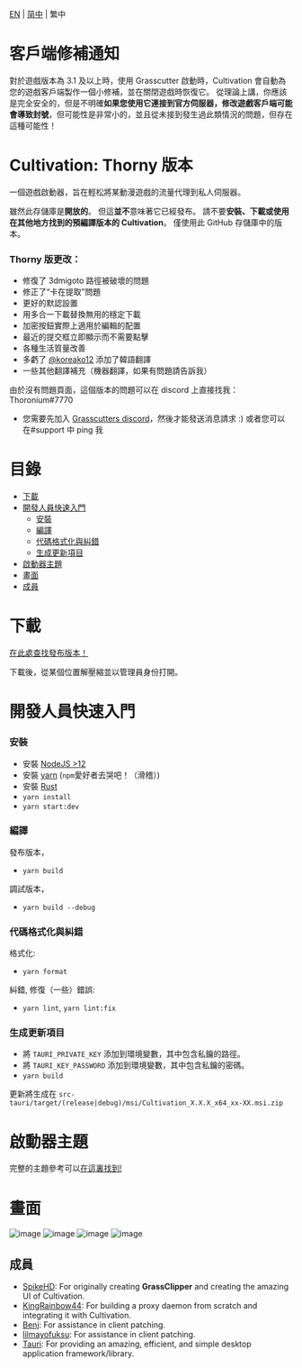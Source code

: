 [EN](README.md) | [简中](README_zh-CN.md) | 繁中

# 客戶端修補通知

對於遊戲版本為 3.1 及以上時，使用 Grasscutter 啟動時，Cultivation 會自動為您的遊戲客戶端製作一個小修補，並在關閉遊戲時恢復它。 從理論上講，你應該是完全安全的，但是不明確**如果您使用它連接到官方伺服器，修改遊戲客戶端可能會導致封號**，但可能性是非常小的，並且從未接到發生過此類情況的問題，但存在這種可能性！

# Cultivation: Thorny 版本

一個遊戲啟動器，旨在輕松將某動漫遊戲的流量代理到私人伺服器。

雖然此存儲庫是**開放的**。 但這**並不**意味著它已經發布。
請不要**安裝、下載或使用在其他地方找到的預編譯版本的 Cultivation**。 僅使用此 GitHub 存儲庫中的版本。

### Thorny 版更改：

- 修復了 3dmigoto 路徑被破壞的問題
- 修正了“卡在提取”問題
- 更好的默認設置
- 用多合一下載替換無用的穩定下載
- 加密按鈕實際上適用於編輯的配置
- 最近的提交框立即顯示而不需要點擊
- 各種生活質量改善
- 多虧了 [@koreako12](https://github.com/koreako12) 添加了韓語翻譯
- 一些其他翻譯補充（機器翻譯，如果有問題請告訴我）

由於沒有問題頁面，這個版本的問題可以在 discord 上直接找我：Thoronium#7770

- 您需要先加入 [Grasscutters discord](https://discord.gg/grasscutter)，然後才能發送消息請求 :) 或者您可以在#support 中 ping 我

# 目錄

- [下載](#下載)
- [開發人員快速入門](#開發人員快速入門)
  - [安裝](#安裝)
  - [編譯](#編譯)
  - [代碼格式化與糾錯](#代碼格式化與糾錯)
  - [生成更新項目](#生成更新項目)
- [啟動器主題](#啟動器主題)
- [畫面](#畫面)
- [成員](#成員)

# 下載

[在此處查找發布版本！](https://github.com/Grasscutters/Cultivation/releases)

下載後，從某個位置解壓縮並以管理員身份打開。

# 開發人員快速入門

### 安裝

- 安裝 [NodeJS >12](https://nodejs.org/en/)
- 安裝 [yarn](https://classic.yarnpkg.com/lang/en/docs/install) (`npm`愛好者去哭吧！（滑稽）)
- 安裝 [Rust](https://www.rust-lang.org/tools/install)
- `yarn install`
- `yarn start:dev`

### 編譯

發布版本，

- `yarn build`

調試版本，

- `yarn build --debug`

### 代碼格式化與糾錯

格式化:

- `yarn format`

糾錯, 修復（一些）錯誤:

- `yarn lint`, `yarn lint:fix`

### 生成更新項目

- 將 `TAURI_PRIVATE_KEY` 添加到環境變數，其中包含私鑰的路徑。
- 將 `TAURI_KEY_PASSWORD` 添加到環境變數，其中包含私鑰的密碼。
- `yarn build`

更新將生成在 `src-tauri/target/(release|debug)/msi/Cultivation_X.X.X_x64_xx-XX.msi.zip`

# 啟動器主題

完整的主題參考可以[在這裏找到!](/THEMES.md)

# 畫面

![image](https://user-images.githubusercontent.com/107363768/221495236-ca1e2f2e-0f85-4765-a5f3-8bdcea299612.png)
![image](https://user-images.githubusercontent.com/107363768/221495246-ea309640-f866-4f50-bda8-f9d916380f92.png)
![image](https://user-images.githubusercontent.com/107363768/221495249-5a1aac39-9e8a-4244-9642-72c2e7be8a69.png)
![image](https://user-images.githubusercontent.com/107363768/221495254-ffbfc24e-ef5d-4e72-9068-a02132381dcc.png)

## 成員

- [SpikeHD](https://github.com/SpikeHD): For originally creating **GrassClipper** and creating the amazing UI of Cultivation.
- [KingRainbow44](https://github.com/KingRainbow44): For building a proxy daemon from scratch and integrating it with Cultivation.
- [Benj](https://github.com/4Benj): For assistance in client patching.
- [lilmayofuksu](https://github.com/lilmayofuksu): For assistance in client patching.
- [Tauri](https://tauri.app): For providing an amazing, efficient, and simple desktop application framework/library.
